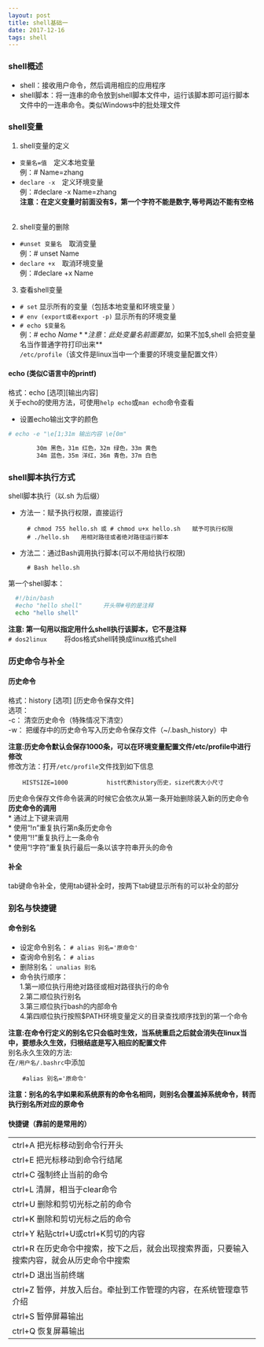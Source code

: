 ```yaml
---
layout: post
title: shell基础一
date: 2017-12-16
tags: shell
---
```


### shell概述  
* shell：接收用户命令，然后调用相应的应用程序   
* shell脚本：将一连串的命令放到shell脚本文件中，运行该脚本即可运行脚本文件中的一连串命令。类似Windows中的批处理文件


### shell变量               
1. shell变量的定义    
 * `变量名=值`　定义本地变量  
        例：# Name=zhang        
 * `declare -x`　定义环境变量  
        例：#declare -x Name=zhang       
**注意：在定义变量时前面没有$，第一个字符不能是数字,等号两边不能有空格**     
2. shell变量的删除    
 * `#unset 变量名`　取消变量   
        例：# unset Name        
 * `declare +x`　取消环境变量  
        例：#declare +x Name      
3. 查看shell变量  
 * `# set` 显示所有的变量（包括本地变量和环境变量 ）  
 * `# env (export或者export -p)`  显示所有的环境变量  
 * `# echo $变量名`  
        例：# echo $Name           
**注意：此处变量名前面要加$，如果不加$,shell 会把变量名当作普通字符打印出来**  
`/etc/profile`（该文件是linux当中一个重要的环境变量配置文件）

#### **echo (类似C语言中的printf)**
格式：echo [选项][输出内容]  
关于echo的使用方法，可使用`help echo`或`man echo`命令查看  
* 设置echo输出文字的颜色    
```BASH
# echo -e "\e[1;31m 输出内容 \e[0m"

        30m 黑色，31m 红色，32m 绿色，33m 黄色  
        34m 蓝色，35m 洋红，36m 青色，37m 白色  
```  

### shell脚本执行方式   
shell脚本执行（以.sh 为后缀）
* 方法一：赋予执行权限，直接运行  

        # chmod 755 hello.sh 或 # chmod u+x hello.sh　　赋予可执行权限  
        # ./hello.sh　　用相对路径或者绝对路径运行脚本       
* 方法二：通过Bash调用执行脚本(可以不用给执行权限)  

        # Bash hello.sh  
        
第一个shell脚本：     
```bash
  #!/bin/bash     
  #echo "hello shell"      开头带#号的是注释 
  echo "hello shell" 
```  

**注意: 第一句用以指定用什么shell执行该脚本，它不是注释**                      
`# dos2linux `　　将dos格式shell转换成linux格式shell

### 历史命令与补全
#### __历史命令__  
格式：history [选项] [历史命令保存文件]  
选项：  
-c：   清空历史命令（特殊情况下清空）  
-w：  把缓存中的历史命令写入历史命令保存文件（~/.bash_history）中  
  
**注意:历史命令默认会保存1000条，可以在环境变量配置文件/etc/profile中进行修改**  
修改方法：打开`/etc/profile`文件找到如下信息  

        HISTSIZE=1000           hist代表history历史，size代表大小尺寸     
        
历史命令保存文件命令装满的时候它会依次从第一条开始删除装入新的历史命令              
**历史命令的调用**     
        * 通过上下键来调用  
        * 使用“!n”重复执行第n条历史命令  
        * 使用“!!”重复执行上一条命令  
        * 使用“!字符”重复执行最后一条以该字符串开头的命令  

#### __补全__      
tab键命令补全，使用tab键补全时，按两下tab键显示所有的可以补全的部分    

### 别名与快捷键

#### __命令别名__  
* 设定命令别名： `# alias 别名='原命令'` 
* 查询命令别名： `# alias` 
* 删除别名： `unalias 别名`  
* 命令执行顺序：  
        1.第一顺位执行用绝对路径或相对路径执行的命令  
        2.第二顺位执行别名  
        3.第三顺位执行bash的内部命令  
        4.第四顺位执行按照$PATH环境变量定义的目录查找顺序找到的第一个命令 
  
**注意:在命令行定义的别名它只会临时生效，当系统重启之后就会消失在linux当中，要想永久生效，归根结底是写入相应的配置文件**    
别名永久生效的方法:    
在`/用户名/.bashrc`中添加   

        #alias 别名='原命令'     
        
**注意：别名的名字如果和系统原有的命令名相同，则别名会覆盖掉系统命令，转而执行别名所对应的原命令**

#### __快捷键（靠前的是常用的）__
     
<table>
  <tr>
    <td>ctrl+A          把光标移动到命令行开头  </td>
  </tr>
  <tr>
    <td>ctrl+E          把光标移动到命令行结尾  </td>
  </tr>
  <tr>
    <td>ctrl+C          强制终止当前的命令  </td>
  </tr>
  <tr>
    <td>ctrl+L          清屏，相当于clear命令  </td>
  </tr>
  <tr>
    <td>ctrl+U          删除和剪切光标之前的命令  </td>
  </tr>
  <tr>
    <td>ctrl+K          删除和剪切光标之后的命令  </td>
  </tr>
  <tr>
    <td>ctrl+Y          粘贴ctrl+U或ctrl+K剪切的内容  </td>
  </tr>
  <tr>
    <td>ctrl+R         在历史命令中搜索，按下之后，就会出现搜索界面，只要输入搜索内容，就会从历史命令中搜索  </td>
  </tr>
  <tr>
    <td>ctrl+D         退出当前终端  </td>
  </tr>
  <tr>
    <td>ctrl+Z         暂停，并放入后台。牵扯到工作管理的内容，在系统管理章节介绍  </td>
  </tr>
  <tr>
    <td>ctrl+S         暂停屏幕输出  </td>
  </tr>
  <tr>
    <td>ctrl+Q         恢复屏幕输出  </td>
  </tr>
</table>

